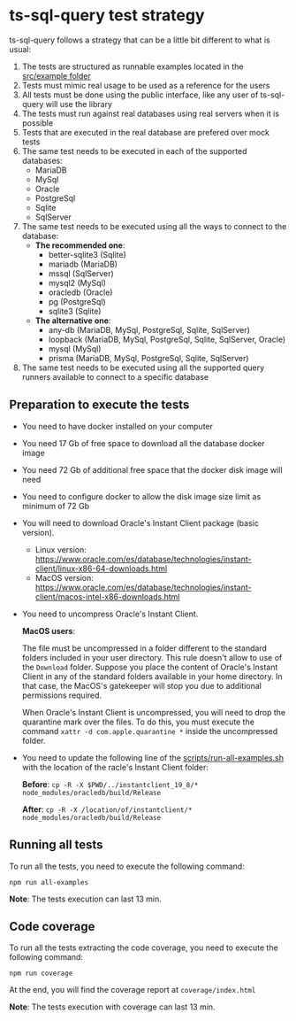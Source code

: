 # ts-sql-query test strategy

ts-sql-query follows a strategy that can be a little bit different to what is usual:

1. The tests are structured as runnable examples located in the [src/example folder](https://github.com/juanluispaz/ts-sql-query/tree/master/src/examples)
2. Tests must mimic real usage to be used as a reference for the users
3. All tests must be done using the public interface, like any user of ts-sql-query will use the library
4. The tests must run against real databases using real servers when it is possible
5. Tests that are executed in the real database are prefered over mock tests
6. The same test needs to be executed in each of the supported databases: 
    - MariaDB
    - MySql
    - Oracle
    - PostgreSql
    - Sqlite
    - SqlServer
7. The same test needs to be executed using all the ways to connect to the database: 
    - **The recommended one**: 
      - better-sqlite3 (Sqlite)
      - mariadb (MariaDB)
      - mssql (SqlServer)
      - mysql2 (MySql)
      - oracledb (Oracle)
      - pg (PostgreSql)
      - sqlite3 (Sqlite)
    - **The alternative one**:
      - any-db (MariaDB, MySql, PostgreSql, Sqlite, SqlServer)
      - loopback (MariaDB, MySql, PostgreSql, Sqlite, SqlServer, Oracle)
      - mysql (MySql)
      - prisma (MariaDB, MySql, PostgreSql, Sqlite, SqlServer)
8. The same test needs to be executed using all the supported query runners available to connect to a specific database

## Preparation to execute the tests

- You need to have docker installed on your computer
- You need 17 Gb of free space to download all the database docker image
- You need 72 Gb of additional free space that the docker disk image will need
- You need to configure docker to allow the disk image size limit as minimum of 72 Gb
- You will need to download Oracle's Instant Client package (basic version).
  - Linux version: https://www.oracle.com/es/database/technologies/instant-client/linux-x86-64-downloads.html
  - MacOS version: https://www.oracle.com/es/database/technologies/instant-client/macos-intel-x86-downloads.html
- You need to uncompress Oracle's Instant Client.

    **MacOS users**: 
    
    The file must be uncompressed in a folder different to the standard folders included in your user directory. This rule doesn't allow to use of the `Download` folder. Suppose you place the content of Oracle's Instant Client in any of the standard folders available in your home directory. In that case, the MacOS's gatekeeper will stop you due to additional permissions required. 

    When Oracle's Instant Client is uncompressed, you will need to drop the quarantine mark over the files. To do this, you must execute the command `xattr -d com.apple.quarantine *` inside the uncompressed folder.

- You need to update the following line of the [scripts/run-all-examples.sh](https://github.com/juanluispaz/ts-sql-query/blob/master/scripts/run-all-examples.sh) with the location of the racle's Instant Client folder:

    **Before**: `cp -R -X $PWD/../instantclient_19_8/* node_modules/oracledb/build/Release`

    **After**: `cp -R -X /location/of/instantclient/* node_modules/oracledb/build/Release`

## Running all tests

To run all the tests, you need to execute the following command:

`npm run all-examples`

**Note**: The tests execution can last 13 min.

## Code coverage

To run all the tests extracting the code coverage, you need to execute the following command:

`npm run coverage`

At the end, you will find the coverage report at `coverage/index.html`

**Note**: The tests execution with coverage can last 13 min.